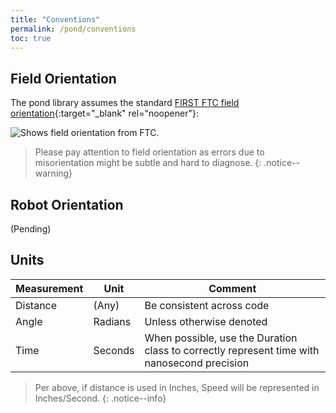```yaml
---
title: "Conventions"
permalink: /pond/conventions
toc: true
---
```

## Field Orientation

The pond library assumes the standard [FIRST FTC field orientation](https://ftc-docs.firstinspires.org/en/latest/game_specific_resources/field_coordinate_system/field-coordinate-system.html#square-field){:target="_blank" rel="noopener"}:

<img src="/images/pond/pond-ftc-field-orientation.png" style="display: block; margin: 0 auto;" alt="Shows field orientation from FTC." />

> Please pay attention to field orientation as errors due to misorientation might be subtle and hard to diagnose.
{: .notice--warning}

## Robot Orientation

(Pending)

## Units

| Measurement | Unit    | Comment                                                                                     |
| ----------- | ------- | ------------------------------------------------------------------------------------------- |
| Distance    | (Any)   | Be consistent across code                                                                   |
| Angle       | Radians | Unless otherwise denoted                                                                    |
| Time        | Seconds | When possible, use the Duration class to correctly represent time with nanosecond precision |

> Per above, if distance is used in Inches, Speed will be represented in Inches/Second.
{: .notice--info}
